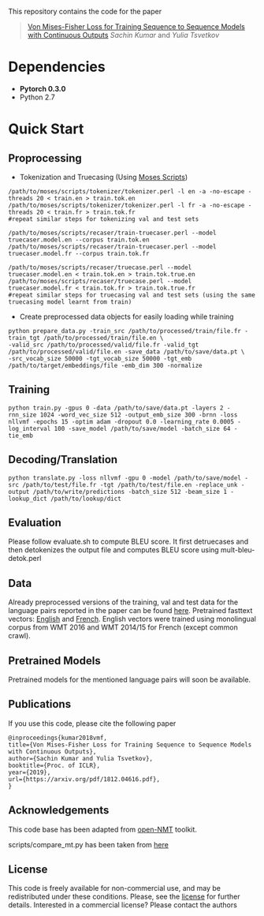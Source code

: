 This repository contains the code for the paper

> [Von Mises-Fisher Loss for Training Sequence to Sequence Models with Continuous Outputs](https://arxiv.org/pdf/1812.04616.pdf) _Sachin Kumar_ and _Yulia Tsvetkov_

# Dependencies

* __Pytorch 0.3.0__
* Python 2.7

# Quick Start

## Proprocessing

* Tokenization and Truecasing (Using [Moses Scripts](https://github.com/moses-smt/mosesdecoder))

```
/path/to/moses/scripts/tokenizer/tokenizer.perl -l en -a -no-escape -threads 20 < train.en > train.tok.en
/path/to/moses/scripts/tokenizer/tokenizer.perl -l fr -a -no-escape -threads 20 < train.fr > train.tok.fr
#repeat similar steps for tokenizing val and test sets

/path/to/moses/scripts/recaser/train-truecaser.perl --model truecaser.model.en --corpus train.tok.en
/path/to/moses/scripts/recaser/train-truecaser.perl --model truecaser.model.fr --corpus train.tok.fr

/path/to/moses/scripts/recaser/truecase.perl --model truecaser.model.en < train.tok.en > train.tok.true.en
/path/to/moses/scripts/recaser/truecase.perl --model truecaser.model.fr < train.tok.fr > train.tok.true.fr
#repeat similar steps for truecasing val and test sets (using the same truecasing model learnt from train)
```

* Create preprocessed data objects for easily loading while training

```
python prepare_data.py -train_src /path/to/processed/train/file.fr -train_tgt /path/to/processed/train/file.en \
-valid_src /path/to/processed/valid/file.fr -valid_tgt /path/to/processed/valid/file.en -save_data /path/to/save/data.pt \
-src_vocab_size 50000 -tgt_vocab_size 50000 -tgt_emb /path/to/target/embeddings/file -emb_dim 300 -normalize
```
## Training 

```
python train.py -gpus 0 -data /path/to/save/data.pt -layers 2 -rnn_size 1024 -word_vec_size 512 -output_emb_size 300 -brnn -loss nllvmf -epochs 15 -optim adam -dropout 0.0 -learning_rate 0.0005 -log_interval 100 -save_model /path/to/save/model -batch_size 64 -tie_emb
```

## Decoding/Translation

```
python translate.py -loss nllvmf -gpu 0 -model /path/to/save/model -src /path/to/test/file.fr -tgt /path/to/test/file.en -replace_unk -output /path/to/write/predictions -batch_size 512 -beam_size 1 -lookup_dict /path/to/lookup/dict
```

## Evaluation

Please follow evaluate.sh to compute BLEU score. It first detruecases and then detokenizes the output file and computes BLEU score using mult-bleu-detok.perl

## Data

Already preprocessed versions of the training, val and test data for the language pairs reported in the paper can be found [here](https://drive.google.com/file/d/1jau37sNH3axLXNndmzFAcXFoR_k4Ujhw/view?usp=sharing). Pretrained fasttext vectors: [English](https://drive.google.com/file/d/1LdzxlIx3D3MyZOKYnsX8mgOJv_qaOhfO/view?usp=sharing) and [French](https://drive.google.com/open?id=1G2sKGOmy8728pOnadMf6VjGkusOy6Tle). English vectors were trained using monolingual corpus from WMT 2016  and WMT 2014/15 for French (except common crawl).

## Pretrained Models

Pretrained models for the mentioned language pairs will soon be available.

## Publications

If you use this code, please cite the following paper

```
@inproceedings{kumar2018vmf,
title={Von Mises-Fisher Loss for Training Sequence to Sequence Models with Continuous Outputs},
author={Sachin Kumar and Yulia Tsvetkov},
booktitle={Proc. of ICLR},
year={2019},
url={https://arxiv.org/pdf/1812.04616.pdf},
}
```

## Acknowledgements

This code base has been adapted from [open-NMT](https://github.com/OpenNMT/OpenNMT-py) toolkit.

scripts/compare_mt.py has been taken from [here](https://github.com/neulab/compare-mt)

## License 

This code is freely available for non-commercial use, and may be redistributed under these conditions. Please, see the [license](https://github.com/Sachin19/seq2seq-con/blob/master/LICENSE) for further details. Interested in a commercial license? Please contact the authors

